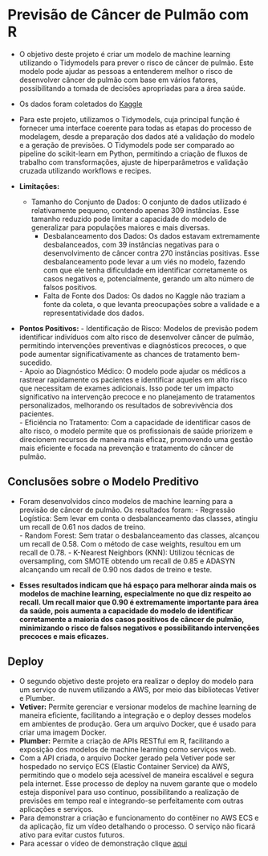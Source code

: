 # Previsão de Câncer de Pulmão com R

- O objetivo deste projeto é criar um modelo de machine learning utilizando o Tidymodels para prever o risco de câncer de pulmão. Este modelo pode ajudar as pessoas a entenderem melhor o risco de desenvolver câncer de pulmão com base em vários fatores, possibilitando a tomada de decisões apropriadas para a área saúde.
      
- Os dados foram coletados do [Kaggle](https://www.kaggle.com/datasets/mysarahmadbhat/lung-cancer/data)
  
- Para este projeto, utilizamos o Tidymodels, cuja principal função é fornecer uma interface coerente para todas as etapas do processo de modelagem, desde a preparação dos dados até a validação do modelo e a geração de previsões. O Tidymodels pode ser comparado ao pipeline do scikit-learn em Python, permitindo a criação de fluxos de trabalho com transformações, ajuste de hiperparâmetros e validação cruzada utilizando workflows e recipes.

- **Limitações:**
   - Tamanho do Conjunto de Dados: O conjunto de dados utilizado é relativamente pequeno, contendo apenas 309 instâncias. Esse tamanho reduzido pode limitar a capacidade do modelo de generalizar para populações maiores e mais diversas.
      - Desbalanceamento dos Dados: Os dados estavam extremamente desbalanceados, com 39 instâncias negativas para o desenvolvimento de câncer contra 270 instâncias positivas. Esse desbalanceamento pode levar a um viés no modelo, fazendo com que ele tenha dificuldade em identificar corretamente os casos negativos e, potencialmente, gerando um alto número de falsos positivos.
      - Falta de Fonte dos Dados: Os dados no Kaggle não traziam a fonte da coleta, o que levanta preocupações sobre a validade e a representatividade dos dados.  
    
- **Pontos Positivos:**
      - Identificação de Risco: Modelos de previsão podem identificar indivíduos com alto risco de desenvolver câncer de pulmão, permitindo intervenções preventivas e diagnósticos precoces, o que pode aumentar significativamente as chances de tratamento bem-sucedido.  
      - Apoio ao Diagnóstico Médico: O modelo pode ajudar os médicos a rastrear rapidamente os pacientes e identificar aqueles em alto risco que necessitam de exames adicionais. Isso pode ter um impacto significativo na intervenção precoce e no planejamento de tratamentos personalizados, melhorando os resultados de sobrevivência dos pacientes.  
      - Eficiência no Tratamento: Com a capacidade de identificar casos de alto risco, o modelo permite que os profissionais de saúde priorizem e direcionem recursos de maneira mais eficaz, promovendo uma gestão mais eficiente e focada na prevenção e tratamento do câncer de pulmão.  

## Conclusões sobre o Modelo Preditivo
- Foram desenvolvidos cinco modelos de machine learning para a previsão de câncer de pulmão. Os resultados foram:
      - Regressão Logística: Sem levar em conta o desbalanceamento das classes, atingiu um recall de 0.61 nos dados de treino.  
      - Random Forest: Sem tratar o desbalanceamento das classes, alcançou um recall de 0.58. Com o método de case weights, resultou em um recall de 0.78.
      - K-Nearest Neighbors (KNN): Utilizou técnicas de oversampling, com SMOTE obtendo um recall de 0.85 e ADASYN alcançando um recall de 0.90 nos dados de treino e teste.

- **Esses resultados indicam que há espaço para melhorar ainda mais os modelos de machine learning, especialmente no que diz respeito ao recall. Um recall maior que 0.90 é extremamente importante para área da saúde, pois aumenta a capacidade do modelo de identificar corretamente a maioria dos casos positivos de câncer de pulmão, minimizando o risco de falsos negativos e possibilitando intervenções precoces e mais eficazes.**  

## Deploy  
- O segundo objetivo deste projeto era realizar o deploy do modelo para um serviço de nuvem utilizando a AWS, por meio das bibliotecas Vetiver e Plumber.
- **Vetiver:** Permite gerenciar e versionar modelos de machine learning de maneira eficiente, facilitando a integração e o deploy desses modelos em ambientes de produção. Gera um arquivo Docker, que é usado para criar uma imagem Docker.
- **Plumber:** Permite a criação de APIs RESTful em R, facilitando a exposição dos modelos de machine learning como serviços web.
- Com a API criada, o arquivo Docker gerado pela Vetiver pode ser hospedado no serviço ECS (Elastic Container Service) da AWS, permitindo que o modelo seja acessível de maneira escalável e segura pela internet. Esse processo de deploy na nuvem garante que o modelo esteja disponível para uso contínuo, possibilitando a realização de previsões em tempo real e integrando-se perfeitamente com outras aplicações e serviços.
- Para demonstrar a criação e funcionamento do contêiner no AWS ECS e da aplicação, fiz um vídeo detalhando o processo. O serviço não ficará ativo para evitar custos futuros.
- Para acessar o vídeo de demonstração clique [aqui](https://drive.google.com/drive/folders/1CjE35TrdnHBjZnJEEKLZ7MxsMdNOz_wU)
